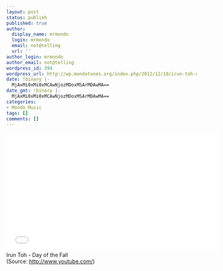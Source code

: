 ```yaml
---
layout: post
status: publish
published: true
author:
  display_name: mrmondo
  login: mrmondo
  email: not@telling
  url: ''
author_login: mrmondo
author_email: not@telling
wordpress_id: 394
wordpress_url: http://wp.mondotunes.org/index.php/2012/12/10/irun-toh-day-of-the-fall/
date: !binary |-
  MjAxMi0xMi0xMCAwNjozMDoxMSArMDAwMA==
date_gmt: !binary |-
  MjAxMi0xMi0xMCAwNjozMDoxMSArMDAwMA==
categories:
- Mondo Music
tags: []
comments: []
---
```

<iframe width="560" height="315" src="//www.youtube.com/embed/ljtF8JCaCWM" frameborder="0"> </iframe>
Irun Toh - Day of the Fall
<div class="attribution">(<span>Source:</span> <a href="http://www.youtube.com/">http://www.youtube.com/</a>)</div>

